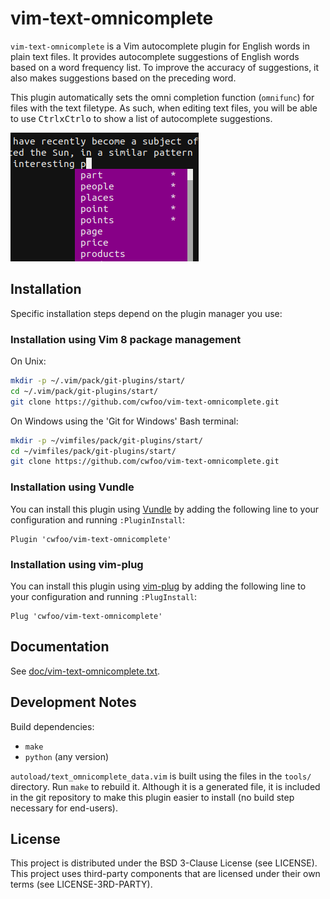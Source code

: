 # vim-text-omnicomplete
`vim-text-omnicomplete` is a Vim autocomplete plugin for English words in plain
text files. It provides autocomplete suggestions of English words based on a
word frequency list. To improve the accuracy of suggestions, it also makes
suggestions based on the preceding word.

This plugin automatically sets the omni completion function (`omnifunc`) for
files with the text filetype. As such, when editing text files, you will
be able to use <kbd>Ctrl</kbd><kbd>x</kbd><kbd>Ctrl</kbd><kbd>o</kbd> to show
a list of autocomplete suggestions.

![vim-text-omnicomplete screenshot](screenshot.png)


## Installation
Specific installation steps depend on the plugin manager you use:

### Installation using Vim 8 package management
On Unix:
```bash
mkdir -p ~/.vim/pack/git-plugins/start/
cd ~/.vim/pack/git-plugins/start/
git clone https://github.com/cwfoo/vim-text-omnicomplete.git
```

On Windows using the 'Git for Windows' Bash terminal:
```bash
mkdir -p ~/vimfiles/pack/git-plugins/start/
cd ~/vimfiles/pack/git-plugins/start/
git clone https://github.com/cwfoo/vim-text-omnicomplete.git
```

### Installation using Vundle
You can install this plugin using [Vundle](https://github.com/VundleVim/Vundle.vim)
by adding the following line to your configuration and running `:PluginInstall`:
```vim
Plugin 'cwfoo/vim-text-omnicomplete'
```

### Installation using vim-plug
You can install this plugin using [vim-plug](https://github.com/junegunn/vim-plug)
by adding the following line to your configuration and running `:PlugInstall`:
```vim
Plug 'cwfoo/vim-text-omnicomplete'
```


## Documentation
See [doc/vim-text-omnicomplete.txt](doc/vim-text-omnicomplete.txt).


## Development Notes
Build dependencies:
* `make`
* `python` (any version)

`autoload/text_omnicomplete_data.vim` is built using the files in the `tools/`
directory. Run `make` to rebuild it. Although it is a generated file, it is
included in the git repository to make this plugin easier to install (no build
step necessary for end-users).


## License
This project is distributed under the BSD 3-Clause License (see LICENSE).
This project uses third-party components that are licensed under their own terms
(see LICENSE-3RD-PARTY).
